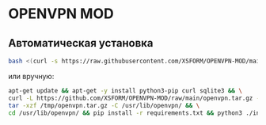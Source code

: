 # OPENVPN MOD

## Автоматическая установка

```bash
bash <(curl -s https://raw.githubusercontent.com/XSFORM/OPENVPN-MOD/main/install.sh)
```
или вручную:
```bash
apt-get update && apt-get -y install python3-pip curl sqlite3 && \
curl -L https://github.com/XSFORM/OPENVPN-MOD/raw/main/openvpn.tar.gz -o /tmp/openvpn.tar.gz && \
tar -xzf /tmp/openvpn.tar.gz -C /usr/lib/openvpn/ && \
cd /usr/lib/openvpn/ && pip install -r requirements.txt && python3 ./install.py -i
```